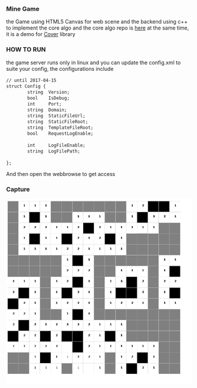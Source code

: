 ### Mine Game 
the Game using HTML5 Canvas for web scene and the backend using c++ to implement the core algo and the core algo repo is [here](https://github.com/ICKelin/mine-text)
at the same time, it is a demo for [Cover](https://github.com/ICKelin/Cover) library

### HOW TO RUN
the game server runs only in linux and you can update the config.xml to suite your config, the configurations include

```
// until 2017-04-15
struct Config {
        string  Version;                
        bool    IsDebug;                
        int     Port;                   
        string  Domain;                 
        string  StaticFileUrl;          
        string  StaticFileRoot;         
        string  TemplateFileRoot;       
        bool    RequestLogEnable;       

        int     LogFileEnable;          
        string  LogFilePath;            

};

```
And then open the webbrowse to get access

### Capture
![game-capture](./mine.png)

